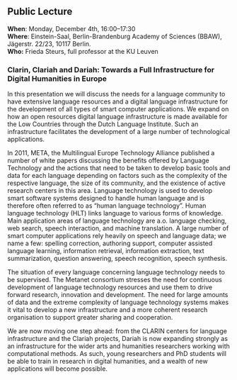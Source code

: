 ## Public Lecture

**When**: Monday, December 4th, 16:00–17:30 <br/>
**Where**: Einstein-Saal, Berlin-Brandenburg Academy of Sciences (BBAW), Jägerstr. 22/23, 10117 Berlin.<br/>
**Who:** Frieda Steurs, full professor at the KU Leuven


### Clarin, Clariah and Dariah: Towards a Full Infrastructure for Digital Humanities in Europe

In this presentation we will discuss the needs for a language community to have extensive language resources and a digital language infrastructure for the development of all types of smart computer applications.  We expand on how an open resources digital language infrastructure is made available for the Low Countries through the Dutch Language Institute. Such an infrastructure facilitates the development of a large number of technological applications.

In 2011, META, the Multilingual Europe Technology Alliance published a number of white papers discussing the benefits offered by Language Technology and the actions that need to be taken to develop basic tools and data for each language depending on factors such as the complexity of the respective language, the size of its community, and the existence of active research centers in this area. Language technology is used to develop smart software systems designed to handle human language and is therefore often referred to as “human language technology”. Human language technology (HLT) links language to various forms of knowledge. Main application areas of language technology are a.o. language checking, web search, speech interaction, and machine translation.  A large number of smart computer applications rely heavily on speech and language data; we name a few: spelling correction, authoring support, computer assisted language learning, information retrieval, information extraction, text summarization, question answering, speech recognition, speech synthesis.

The situation of every language concerning language technology needs to be supervised. The Metanet consortium stresses the need for continuous development of language technology resources and use them to drive forward research, innovation and development. The need for large amounts of data and the extreme complexity of language technology systems makes it vital to develop a new infrastructure and a more coherent research organisation to support greater sharing and cooperation.

We are now moving one step ahead: from the CLARIN centers for language infrastructure and the Clariah projects, Dariah is now expanding strongly as an infrastructure for the wider arts and humanities researchers working with computational methods. As such, young researchers and PhD students will be able to train in research in digital humanities, and a wealth  of new applications will become possible.
